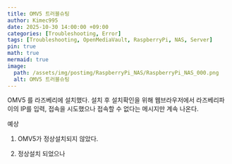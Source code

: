 ```yaml
---
title: OMV5 트러블슈팅
author: Kimec995
date: 2025-10-30 14:00:00 +09:00
categories: [Troubleshooting, Error]
tags: [Troubleshooting, OpenMediaVault, RaspberryPi, NAS, Server]
pin: true
math: true
mermaid: true
image: 
  path: /assets/img/postimg/RaspberryPi_NAS/RaspberryPi_NAS_000.png
  alt: OMV5 트러블슈팅
---
```


OMV5 를 라즈베리에 설치했다. 설치 후 설치확인을 위해 웹브라우저에서 라즈베리파이의 IP를 입력, 접속을 시도했으나 접속할 수 없다는 메시지만 계속 나온다.

예상

1. OMV5가 정상설치되지 않았다.

2. 정상설치 되었으나 